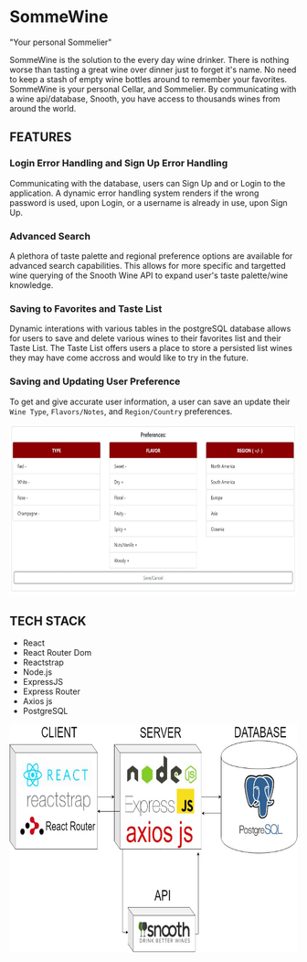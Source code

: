 # SommeWine

"Your personal Sommelier" 

SommeWine is the solution to the every day wine drinker. 
There is nothing worse than tasting a great wine over dinner just to forget it's name. No need to keep a stash of empty wine bottles around
to remember your favorites. SommeWine is your personal Cellar, and Sommelier. By communicating with a wine api/database, Snooth, you have
access to thousands wines from around the world.


##  FEATURES

### Login Error Handling and Sign Up Error Handling
Communicating with the database, users can Sign Up and or Login to the application. A dynamic error handling system renders if the wrong password is used, upon Login, or a username is already in use, upon Sign Up.


### Advanced Search 
A plethora of taste palette and regional preference options are available for advanced search capabilities. This allows for more specific and targetted wine querying of the Snooth Wine API to expand user's taste palette/wine knowledge. 

### Saving to Favorites and Taste List
Dynamic interations with various tables in the postgreSQL database allows for users to save and delete various wines to their favorites list and their Taste List. The Taste List offers users a place to store a persisted list wines they may have come accross and would like to try in the future.

### Saving and Updating User Preference
To get and give accurate user information, a user can save an update their `Wine Type`, `Flavors/Notes`, and `Region/Country` preferences. 

<img src="./ReadmeImages/SavePreferences.JPG" width="1000px" height="300px"/>


## TECH STACK
  * React
  * React Router Dom
  * Reactstrap
  * Node.js
  * ExpressJS
  * Express Router
  * Axios js
  * PostgreSQL

<p align="center"> 
  <img src="./ReadmeImages/SommeWine.jpg" width="800" height="400" />
</p>
